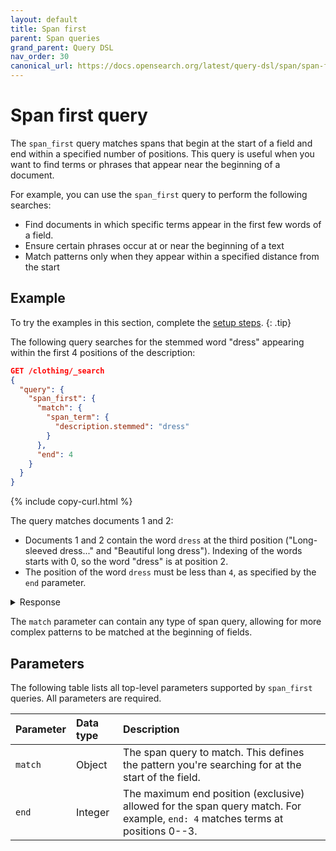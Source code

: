 ```yaml
---
layout: default
title: Span first
parent: Span queries
grand_parent: Query DSL
nav_order: 30
canonical_url: https://docs.opensearch.org/latest/query-dsl/span/span-first/
---
```


# Span first query

The `span_first` query matches spans that begin at the start of a field and end within a specified number of positions. This query is useful when you want to find terms or phrases that appear near the beginning of a document.

For example, you can use the `span_first` query to perform the following searches:

- Find documents in which specific terms appear in the first few words of a field.
- Ensure certain phrases occur at or near the beginning of a text
- Match patterns only when they appear within a specified distance from the start

## Example

To try the examples in this section, complete the [setup steps]({{site.url}}{{site.baseurl}}/query-dsl/span/#setup).
{: .tip}

The following query searches for the stemmed word "dress" appearing within the first 4 positions of the description:

```json
GET /clothing/_search
{
  "query": {
    "span_first": {
      "match": {
        "span_term": {
          "description.stemmed": "dress"
        }
      },
      "end": 4
    }
  }
}
```
{% include copy-curl.html %}

The query matches documents 1 and 2:
- Documents 1 and 2 contain the word `dress` at the third position ("Long-sleeved dress..." and "Beautiful long dress"). Indexing of the words starts with 0, so the word "dress" is at position 2. 
- The position of the word `dress` must be less than `4`, as specified by the `end` parameter.

<details markdown="block">
  <summary>
    Response
  </summary>
  {: .text-delta}

```json
{
  "took": 13,
  "timed_out": false,
  "_shards": {
    "total": 1,
    "successful": 1,
    "skipped": 0,
    "failed": 0
  },
  "hits": {
    "total": {
      "value": 2,
      "relation": "eq"
    },
    "max_score": 0.110377684,
    "hits": [
      {
        "_index": "clothing",
        "_id": "1",
        "_score": 0.110377684,
        "_source": {
          "description": "Long-sleeved dress shirt with a formal collar and button cuffs. "
        }
      },
      {
        "_index": "clothing",
        "_id": "2",
        "_score": 0.110377684,
        "_source": {
          "description": "Beautiful long dress in red silk, perfect for formal events."
        }
      }
    ]
  }
}
```

</details>

The `match` parameter can contain any type of span query, allowing for more complex patterns to be matched at the beginning of fields.

## Parameters

The following table lists all top-level parameters supported by `span_first` queries. All parameters are required.

| Parameter | Data type | Description |
|:----------|:-----|:------------|
| `match` | Object | The span query to match. This defines the pattern you're searching for at the start of the field. |
| `end` | Integer | The maximum end position (exclusive) allowed for the span query match. For example, `end: 4` matches terms at positions 0--3. |

